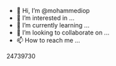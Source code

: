 - 👋 Hi, I’m @mohammediop
- 👀 I’m interested in ...
- 🌱 I’m currently learning ...
- 💞️ I’m looking to collaborate on ...
- 📫 How to reach me ...

<!---
mohammediop/mohammediop is a ✨ special ✨ repository because its `README.md` (this file) appears on your GitHub profile.
You can click the Preview link to take a look at your changes.
--->24739730

